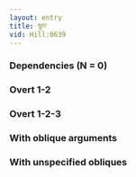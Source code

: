 ```yaml
---
layout: entry
title: སྙབ་
vid: Hill:0639
---
```

### Dependencies (N = 0)


### Overt 1-2


### Overt 1-2-3


### With oblique arguments


### With unspecified obliques
